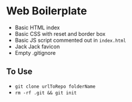 # Web Boilerplate
- Basic HTML index
- Basic CSS with reset and border box
- Basic JS script commented out in `index.html`
- Jack Jack favicon
- Empty .gitignore

## To Use
- `git clone urlToRepo folderName` 
- `rm -rf .git && git init`